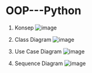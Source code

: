 # OOP---Python

1. Konsep
![image](https://github.com/user-attachments/assets/4d2f997b-4f0d-4d43-bc27-a8d4176ee783)

2. Class Diagram
![image](https://github.com/user-attachments/assets/77a76908-5ad5-4252-9169-bb20cfae9dac)


3. Use Case Diagram
![image](https://github.com/user-attachments/assets/e08b5d51-c335-44c0-8bcb-39cbed9eb89f)


4. Sequence Diagram
![image](https://github.com/user-attachments/assets/690c513c-ea9f-4d35-ace6-726aff8249a1)
